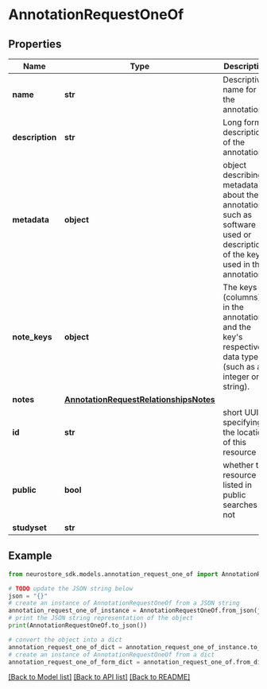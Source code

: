 # AnnotationRequestOneOf


## Properties

Name | Type | Description | Notes
------------ | ------------- | ------------- | -------------
**name** | **str** | Descriptive name for the annotation. | [optional] 
**description** | **str** | Long form description of the annotation. | [optional] 
**metadata** | **object** | object describing metadata about the annotation, such as software used or descriptions of the keys used in the annotation. | [optional] 
**note_keys** | **object** | The keys (columns) in the annotation and the key&#39;s respective data type (such as an integer or string). | [optional] 
**notes** | [**AnnotationRequestRelationshipsNotes**](AnnotationRequestRelationshipsNotes.md) |  | [optional] 
**id** | **str** | short UUID specifying the location of this resource | [optional] 
**public** | **bool** | whether the resource is listed in public searches or not | [optional] [default to True]
**studyset** | **str** |  | [optional] 

## Example

```python
from neurostore_sdk.models.annotation_request_one_of import AnnotationRequestOneOf

# TODO update the JSON string below
json = "{}"
# create an instance of AnnotationRequestOneOf from a JSON string
annotation_request_one_of_instance = AnnotationRequestOneOf.from_json(json)
# print the JSON string representation of the object
print(AnnotationRequestOneOf.to_json())

# convert the object into a dict
annotation_request_one_of_dict = annotation_request_one_of_instance.to_dict()
# create an instance of AnnotationRequestOneOf from a dict
annotation_request_one_of_form_dict = annotation_request_one_of.from_dict(annotation_request_one_of_dict)
```
[[Back to Model list]](../README.md#documentation-for-models) [[Back to API list]](../README.md#documentation-for-api-endpoints) [[Back to README]](../README.md)


